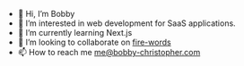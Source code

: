 - 👋 Hi, I’m Bobby
- 👀 I’m interested in web development for SaaS applications.
- 🌱 I’m currently learning Next.js
- 💞️ I’m looking to collaborate on [fire-words](https://github.com/potofpie/fire-words)
- 📫 How to reach me me@bobby-christopher.com

<!---
potofpie/potofpie is a ✨ special ✨ repository because its `README.md` (this file) appears on your GitHub profile.
You can click the Preview link to take a look at your changes.
--->
